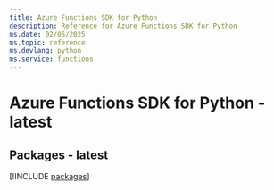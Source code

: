```yaml
---
title: Azure Functions SDK for Python
description: Reference for Azure Functions SDK for Python
ms.date: 02/05/2025
ms.topic: reference
ms.devlang: python
ms.service: functions
---
```

# Azure Functions SDK for Python - latest
## Packages - latest
[!INCLUDE [packages](functions-index.md)]